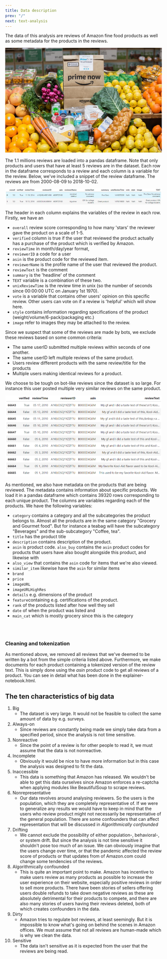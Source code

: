 ```yaml
---
title: Data description
prev: "/"
next: text-analysis
---
```


The data of this analysis are reviews of Amazon fine food products as well as some 
metadata for the products in the reviews.

<img src="/images/food_front.jpg"/>

The 1.1 millions reviews are loaded into a pandas dataframe. Note that only products and users that have at
least 5 reviews are in the dataset. Each row in the dataframe
corresponds to a review and each column is a variable for the review. Below, we've
included a snippet of the review dataframe. The reviews are from 2000-08-09 to 2018-10-02.

<img src="/images/data_example.PNG" title="Snippet of 2 reviews"/>

The header in each column explains the variables of the review in each row. Firstly,
we have an 
* ``overall``  review score corresponding to how many 'stars' the reviewer gave
the product on a scale of 1-5. 
* ```verified``` column is true if the user that reviewed
the product actually has a purchase of the product which is verified by Amazon. 
* ```reviewTime``` in month/day/year format,
* ```reviewerID``` a code for a user 
* ```asin``` is the product code for the reviewed item. 
* ```reviewerName``` is the profile name of the user that reviewed the product. 
* ```reviewText``` is the comment 
* ```summary``` is the 'headline' of the comment
* ```TEXT``` variable is a combination of these two. 
* ```unixReviewTime``` is the review time in unix (so the number of seconds
since 00:00:00 UTC on January 1st 1970).
* ```vote``` is a variable that contains 
other users' opinion on this specific review. Other users can vote on if a review
is 'helpful' which will show here. 
* ```style``` contains information regarding 
specifications of the product (weight/volume/6-pack/packaging etc.)
* ```image``` refer to images they may be attached to the review.


Since we suspect that some of the reviews are made by bots, we exclude these reviews based 
on some common criteria:
* The same userID submitted multiple reviews within seconds of one another.
* The same userID left multiple reviews of the same product.
* Users review different products with the same review/title for the products
* Multiple users making identical reviews for a product.

We choose to be tough on bot-like reviews since the dataset is so large.
For instance this user posted multiple very similar reviews on the same product.


<img src="/images/bot_table.png"/>

As mentioned, we also have metadata on the products that are being reviewed. The
metadata contains information about specific products. We load it in a pandas
dataframe which contains 39320 rows corresponding to 
each unique product. The columns are variables regarding each of the products. We
have the following variables:
* `category` contains a category and all the subcategories the product belongs to.
Almost all the products are in the same category "Grocery and Gourmet food". But for 
instance a teabag will have the subcategory "Beverages" and the sub-subcategory 
"Coffee, tea". 
* `title` has the product title
* `description` contains description of the product.
* `asin` is product code.
`also_buy` contains the `asin` product codes for 
products that users have also bought alongside this product, and likewise with 
* `also_view` that contains the `asin` code for items that we're also viewed. 
* `similar_item` likewise have the `asin` for similar items
* `brand` 
* `price`
* `imageURL`
* `imageURLHighRes`
* `details` e.g. dimensions of the product
* `feature`containing e.g. certifications of the product.
* `rank` of the products listed after how well they sell
* `date` of when the product was listed and 
* `main_cat` which is mostly grocery since this is the category
<br>
<br>

### **Cleaning and tokenization**
As mentioned above, we removed all reviews that we've deemed to be written by a bot from the simple
criteria listed above. Furthermore, we make documents for each product containing a tokenized version
of the review text. This is simply done using the *asin* product code to get
all reviews of a product. You can see in detail what has been done in the explainer-notebook.html.




## **The ten characteristics of big data**
1. Big
   * The dataset is very large. It would not be feasible to collect the same amount of data by e.g. surveys. 
2. Always-on
   * Since reviews are constantly being made we simply take data from a specified period, since the
   analysis is not time sensitive.
3. Nonreactive
   * Since the point of a review is for other people to read it, we must assume that the data is not nonreactive.
4. Incomplete
   * Obviously it would be nice to have more information but in this case the analysis was designed to
   fit the data.
5. Inaccessible
   * This data is something that Amazon has released. We wouldn't be able to get this data ourselves since
   Amazon enforces a re-captcha when applying modules like BeautifulSoup to scrape reviews.
6. Nonrepresentative
   * Our data revolves around analysing reviewers. So the users is the population, which they are completely
   representative of. If we were to generalize any results we would have to keep in mind that the users who
   review product might not necessarily be representative of the general population. There are some confounders
   that can affect representation that will be discussed in *Algorithmically confounded*
7. Drifting
   * We cannot exclude the possibility of either population-, behavioral-, or system drift. But since the
   analysis is not time sensitive it shouldn't pose too much of an issue. We can obviously imagine that the
   users change over time, or that the pandemic affected the review score of products or that updates from 
   of Amazon.com could change some tendencies of the reviews. 
8. Algorithmically confounded
   * This is quite an important point to make. Amazon has incentive to make users review as many products
   as possible to increase the user experience on their website, especially positive reviews in order to
   sell more products. There have been stories of sellers offering users double refunds to take
   down negative reviews as these are absolutely detrimental for their products to compete, and there are
   also many stories of users having their reviews deleted, both of which creates confounders in the data.
9. Dirty
   * Amazon tries to regulate bot reviews, at least seemingly. But it is impossible to know what's going on
   behind the scenes in Amazon offices. We must assume that not all reviews are human-made which is why we
   clean the data.
10. Sensitive
    * The data isn't sensitive as it is expected from the user that the reviews are being read.
